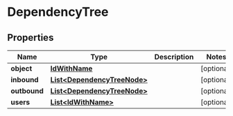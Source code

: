 
# DependencyTree

## Properties
Name | Type | Description | Notes
------------ | ------------- | ------------- | -------------
**object** | [**IdWithName**](IdWithName.md) |  |  [optional]
**inbound** | [**List&lt;DependencyTreeNode&gt;**](DependencyTreeNode.md) |  |  [optional]
**outbound** | [**List&lt;DependencyTreeNode&gt;**](DependencyTreeNode.md) |  |  [optional]
**users** | [**List&lt;IdWithName&gt;**](IdWithName.md) |  |  [optional]



